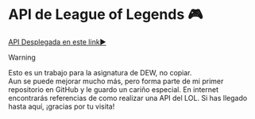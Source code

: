# API de League of Legends 🎮

[API Desplegada en este link▶️](https://resetmenow.github.io/API-League-of-Legends/)

> [!WARNING]
> Esto es un trabajo para la asignatura de DEW, no copiar.  
> Aun se puede mejorar mucho más, pero forma parte de mi primer repositorio en GitHub y le guardo un cariño especial.
> En internet encontrarás referencias de como realizar una API del LOL.
>  Si has llegado hasta aquí, ¡gracias por tu visita!
